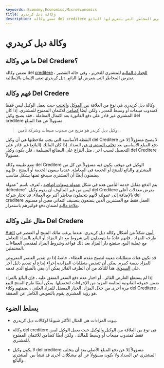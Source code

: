 ```yaml
---
keywords: Economy,Economics,Microeconomics
title: وكالة ديل كريدري
description: تضمن وكالة del creditere الجدارة الائتمانية للمشتري ، وفي حالة التقصير ، تفترض المخاطر التي يتعرض لها البائع.
---
```


# وكالة ديل كريدري
## ما هي وكالة Del Credere؟

تضمن وكالة del [creditere](/credit-worthiness) [الجدارة المالية](/credit-worthiness) للمشتري للتحرير ، وفي حالة التقصير ، تفترض المخاطر التي يتعرض لها البائع. ديل كريدري تعني الإيمان بالإيطالية.

## فهم وكالة Del Credere

وكالة ديل كريدري هي نوع من العلاقة [بين الموكل](/principal-agent-relationship) [والجنت](/principal-agent-relationship) حيث يعمل الوكيل ليس فقط كمندوب مبيعات أو وسيط للمدير ، ولكن أيضًا [كضامن](/guarantor) للائتمان الممنوح للمشتري. إذا كان المشتري غير قادر على دفع الفاتورة بعد اكتمال المعاملة ، فقد يصبح وكيل del creditere مسؤولاً عن هذا المبلغ.

> وكيل ديل كريدر هو مزيج من مندوب مبيعات وشركة تأمين.

>

النقطة الأساسية التي يجب ملاحظتها هي أن وكيل del Creditere لا يصبح مسؤولاً إلا عن دفع المبلغ الأساسي بعد [تخلف المشتري عن](/default2) السداد. إذا كان المالك (البائع) غير قادر على التحصيل لسبب آخر ، مثل النزاع على البضائع المسلمة ، فلن يكون وكيل del Creditere مسؤولاً.

تضع طبيعة وكالة del Creditere الوكيل في موقف يكون فيه مسؤولاً عن كل من المشتري والبائع للمنتج أو الخدمة في المعاملة. عندما يبيعون الخدمة أو المنتج ، فإنهم يضمنون أيضًا أن المشتري سيدفع ثمنها بشكل مناسب.

يتم الدفع مقابل خدمة التأمين هذه في شكل [عمولة مبيعات إضافية](/commission) ، تُعرف باسم "عمولة delredere". ليس من غير المألوف أن يقوم وكيل del Creditere بفرض معدلات أعلى بالإضافة إلى عمولته لأنهم يتحملون مخاطر أكبر مع العملاء. قد تختار شركة del creditere العمل فقط مع المشترين الذين يتمتعون بتصنيف ائتماني معين أو مستوى [ملاءة مالية](/solvency) لضمان دفع فواتيرهم باستمرار.

## مثال على وكالة Del Credere

[Auct](/auction) [أيون](/auction) شكلاً من أشكال وكالة ديل كريدري. عندما يرغب مالك المنتج أو العنصر في طرحه للمزاد ، فإنهم عادةً ما يتوصلون إلى شروط مع دار المزاد أو البائع بالمزاد للتعامل مع عملية البيع. ستضع دار المزاد بعد ذلك قواعد وشروط المزاد لمقدمي العطاءات المحتملين.

قد تكون هناك متطلبات معينة لتصبح مقدم العطاء ، خاصةً إذا تم تقدير العنصر المعروض للمزاد بقيمة كبيرة. يمكن أن تتضمن متطلبات المزايدة إجراء إيداع أو تقديم دليل آخر على [السيولة](/liquidity). هذا للتأكد من أن الطرف الفائز يمكن أن يفي بالمبلغ الذي قدمه.

إذا لم يستطع العارض الفائز ، أو اختار عدم دفع السعر المتفق عليه ، فإن البائع بالمزاد ضمن حقوقه القانونية لمتابعة المزيد من الإجراءات لتحصيلها. يمكن أيضًا طرح المنتج للبيع مرة أخرى من خلال المزاد. الخيار المفضل للمزاد العلني ، بصفتهم وكلاء del Creditere ، هو رؤية المشتري يقوم بالتعويض الكامل عن الصفقة.

## يسلط الضوء

- بيوت المزادات هي المثال الأكثر شيوعًا لوكالات ديل كريدري.

- وكالة del creditere هي نوع من العلاقة بين الوكيل والوكيل حيث يعمل الوكيل ليس فقط كمندوب مبيعات أو وسيط للمالك ، ولكن أيضًا كضامن للائتمان الممنوح للمشتري.

- لا يكون وكيل del creditere مسؤولاً إلا عن دفع المبلغ الأصلي بعد أن يتخلف المشتري عن السداد ولا يكون مسؤولاً عن أي مشكلات أخرى قد تنشأ بين المشتري والبائع.

